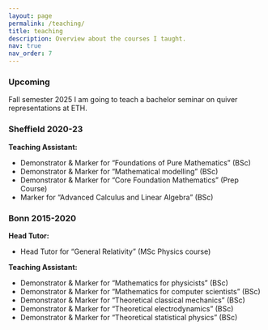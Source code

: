 ```yaml
---
layout: page
permalink: /teaching/
title: teaching
description: Overview about the courses I taught.
nav: true
nav_order: 7
---
```



<h3>Upcoming</h3>
Fall semester 2025 I am going to teach a bachelor seminar on quiver representations at ETH.

<h3>Sheffield 2020-23</h3>
<b>Teaching Assistant:</b>
<ul>
  <li>Demonstrator & Marker for “Foundations of Pure Mathematics” (BSc)</li>
  <li>Demonstrator & Marker for “Mathematical modelling” (BSc)</li>
  <li>Demonstrator & Marker for “Core Foundation Mathematics” (Prep Course)</li>
  <li>Marker for “Advanced Calculus and Linear Algebra” (BSc)</li>
</ul>


<h3>Bonn 2015-2020</h3>
<b>Head Tutor:</b>
<ul>
  <li>Head Tutor for “General Relativity” (MSc Physics course)</li>
</ul>
<b>Teaching Assistant:</b>
<ul>
  <li>Demonstrator & Marker for “Mathematics for physicists” (BSc)</li>
  <li>Demonstrator & Marker for  “Mathematics for computer scientists” (BSc)</li>
  <li>Demonstrator & Marker for “Theoretical classical mechanics” (BSc)</li>
  <li>Demonstrator & Marker for “Theoretical electrodynamics” (BSc)</li>
  <li>Demonstrator & Marker for “Theoretical statistical physics” (BSc)</li>
</ul>
